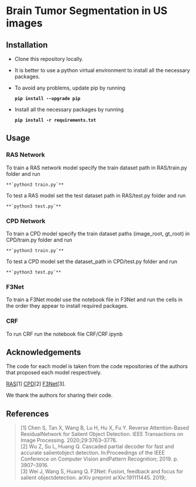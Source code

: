 # Brain Tumor Segmentation in US images

## Installation

- Clone this repository locally.
- It is better to use a python virtual environment to install all the necessary packages.
- To avoid any problems, update pip by running

    **`pip install --upgrade pip`**

- Install all the necessary packages by running

    **`pip install -r requirements.txt`**

## Usage

### RAS Network

To train a RAS network model specify the train dataset path in RAS/train.py folder and run

    **`python3 train.py`**

To test a RAS model set the test dataset path in RAS/test.py folder and run

    **`python3 test.py`**

### CPD Network

To train a CPD model specify the train dataset paths (image_root, gt_root) in CPD/train.py folder and run

    **`python3 train.py`**

To test a CPD model set the dataset_path in CPD/test.py folder and run

    **`python3 test.py`**

### F3Net

To train a F3Net model use the notebook file in F3Net and run the cells in the order they appear to install required packages.

### CRF

To run CRF run the notebook file  CRF/CRF.ipynb

## Acknowledgements

The code for each model is taken from the code repositories of the authors that proposed each model respectively.

[RAS](https://github.com/ShuhanChen/RAS-pytorch)[1]
[CPD](https://github.com/wuzhe71/CPD)[2]
[F3Net](https://github.com/weijun88/F3Net)[3].

We thank the authors for sharing their code.

## References

> [1] Chen S, Tan X, Wang B, Lu H, Hu X, Fu Y. Reverse Attention-Based ResidualNetwork for Salient Object Detection. IEEE Transactions on Image Processing. 2020;29:3763–3776.<br>
> [2] Wu Z, Su L, Huang Q. Cascaded partial decoder for fast and accurate salientobject detection. In:Proceedings of the IEEE Conference on Computer Vision andPattern Recognition; 2019. p. 3907–3916.<br>
> [3] Wei J, Wang S, Huang Q. F3Net: Fusion, feedback and focus for salient objectdetection. arXiv preprint arXiv:191111445. 2019;.<br>
